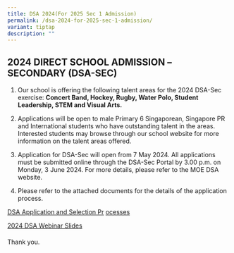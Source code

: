 ```yaml
---
title: DSA 2024(For 2025 Sec 1 Admission)
permalink: /dsa-2024-for-2025-sec-1-admission/
variant: tiptap
description: ""
---
```

<h2><strong>2024 DIRECT SCHOOL ADMISSION –SECONDARY (DSA-SEC)</strong></h2>
<ol data-tight="true" class="tight">
<li>
<p>Our school is offering the following talent areas for the 2024 DSA-Sec
exercise:&nbsp;<strong>Concert Band, Hockey, Rugby, Water Polo, Student Leadership, STEM and Visual Arts.</strong>
</p>
</li>
</ol>
<p></p>
<ol start="2" data-tight="true" class="tight">
<li>
<p>Applications will be open to male Primary 6 Singaporean, Singapore PR
and International students who have outstanding talent in the areas. Interested
students may browse through our school website for more information on
the talent areas offered.</p>
<p></p>
</li>
<li>
<p>Application for DSA-Sec will open from 7 May 2024. All applications must
be submitted online through the DSA-Sec Portal by 3.00 p.m. on Monday,
3 June 2024. For more details, please refer to the MOE DSA website.</p>
<p></p>
</li>
<li>
<p>Please refer to the attached documents for the details of the application
process.</p>
</li>
</ol>
<p><a href="/files/General Information/2024 DSA/2024_DSA_Webinar_Slides_Final__For_Website_Post_Webinar.pdf" rel="noopener noreferrer nofollow" target="_blank">DSA Application and Selection Pr</a>
<a href="/files/General Information/2024 DSA/St_Andrews_Secondary_School_2024_DSA_SEC_Exercise__For_Website_Approved__200524.pdf" rel="noopener noreferrer nofollow" target="_blank">ocesses</a>
</p>
<p><a href="/files/General Information/2024 DSA/2024_DSA_Webinar_Slides_Final__For_Website_Post_Webinar.pdf" rel="noopener noreferrer nofollow" target="_blank">2024 DSA Webinar Slides</a>
</p>
<p></p>
<p></p>
<h4></h4>
<p>Thank you.</p>
<p></p>
<p></p>
<p></p>
<p></p>
<p></p>
<p></p>
<p></p>